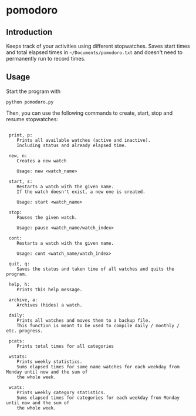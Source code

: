 # pomodoro

## Introduction

Keeps track of your activities using different stopwatches.
Saves start times and total elapsed times in `~/Documents/pomodoro.txt`
and doesn't need to permanently run to record times.

## Usage

Start the program with
```shell
python pomodoro.py
```

Then, you can use the following commands to create, start, stop and resume stopwatches:
```

 print, p:
    Prints all available watches (active and inactive).
    Including status and already elapsed time.

 new, n:
    Creates a new watch

    Usage: new <watch_name>

 start, s:
    Restarts a watch with the given name.
    If the watch doesn't exist, a new one is created.

    Usage: start <watch_name>

 stop:
    Pauses the given watch.

    Usage: pause <watch_name/watch_index>

 cont:
    Restarts a watch with the given name.

    Usage: cont <watch_name/watch_index>

 quit, q:
    Saves the status and taken time of all watches and quits the program.

 help, h:
    Prints this help message.

 archive, a:
    Archives (hides) a watch.

 daily:
    Prints all watches and moves them to a backup file.
    This function is meant to be used to compile daily / monthly / etc. progress.

 pcats:
    Prints total times for all categories

 wstats:
    Prints weekly statistics.
    Sums elapsed times for same name watches for each weekday from Monday until now and the sum of
    the whole week.

 wcats:
    Prints weekly category statistics.
    Sums elapsed times for categories for each weekday from Monday until now and the sum of
    the whole week.
```
